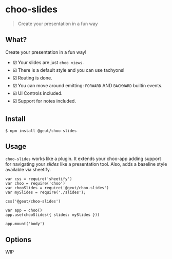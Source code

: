 # choo-slides
>  Create your presentation in a fun way

## What?

Create your presentation in a fun way! 

- :ballot_box_with_check: Your slides are just `choo views`. 
- :ballot_box_with_check: There is a default style and you can use tachyons! 
- :ballot_box_with_check: Routing is done.
- :ballot_box_with_check: You can move around emitting: `FORWARD` AND `BACKWARD` builtin events.
- :ballot_box_with_check: UI Controls included.
- :ballot_box_with_check: Support for notes included.

## Install

`$ npm install @geut/choo-slides`

## Usage

`choo-slides` works like a plugin. It extends your choo-app adding support for navigating your *slides* like a presentation tool. 
Also, adds a baseline style available via sheetify.

```
var css = require('sheetify')
var choo = require('choo')
var chooSlides = require('@geut/choo-slides')
var mySlides = require('./slides');

css('@geut/choo-slides')

var app = choo()
app.use(chooSlides({ slides: mySlides }))

app.mount('body')
```

## Options

WIP


